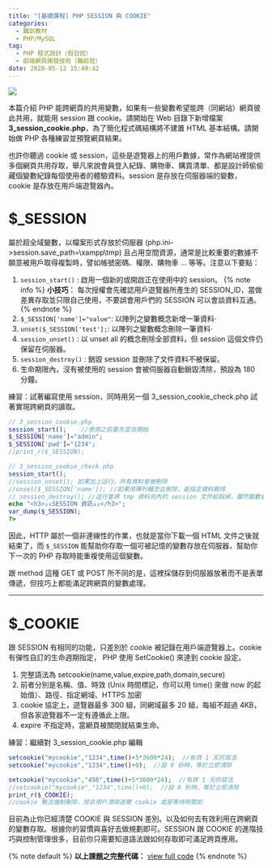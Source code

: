 ```yaml
---
title: "[基礎課程] PHP SESSION 與 COOKIE"
categories:
  - 職訓教材
  - PHP/MySQL
tag:
  - PHP 程式設計（假日班）
  - 前端網頁開發技術（職前班）
date: 2020-05-12 15:49:42
---
```

![](https://i.imgur.com/96NYgou.png)

本篇介紹 PHP 能跨網頁的共用變數，如果有一些變數希望能跨（同網站）網頁彼此共用，就能用 session 跟 cookie。請開始在 Web 目錄下新增檔案 **3_session_cookie.php**，為了簡化程式碼結構將不建置 HTML 基本結構。請開始做 PHP 各種練習並預覽網頁結果。

<!-- more -->

也許你聽過 cookie 或 session，這些是遊覽器上的用戶數據，常作為網站裡提供多個網頁共用存取，舉凡來說會員登入紀錄、購物車、購買清單、都是設計師偷偷藏個變數紀錄每個使用者的體驗資料。session 是存放在伺服器端的變數，cookie 是存放在用戶端遊覽器內。

# $_SESSION
屬於超全域變數，以檔案形式存放於伺服器 (php.ini->session.save_path=\xampp\tmp\)
且占用空間資源，通常是比較重要的數據不願意被用戶取得複製時，譬如帳號密碼、權限、購物車 ... 等等。注意以下要點：

1. `session_start()` : 啟用一個新的或開啟正在使用中的 session。
{% note info %}
**小技巧**：
每次授權會先確認用戶遊覽器所產生的 SESSION_ID，當做差異存取並只限自己使用，不要誤會用戶們的 SESSION 可以會談資料互通。
{% endnote %}
2. `$_SESSION['name']="value"`: 以陣列之變數概念新增一筆資料‧
3. `unset($_SESSION['test'];`: 以陣列之變數概念刪除一筆資料‧
4. `session_unset()` : 以 unset all 的概念刪除全部資料，但 session 這個文件仍保留在伺服器。
5. `session_destroy()` : 銷毀 session 並刪除了文件資料不被保留。
6. 生命期限內，沒有被使用的 session 會被伺服器自動銷毀清除，預設為 180 分鐘。


練習：試著編寫使用 session，同時用另一個 3_session_cookie_check.php 試著實現跨網頁的讀取。
```php 3_session_cookie.php
// 3_session_cookie.php
session_start();    //使用之前要先宣告開始
$_SESSION['name']="admin";
$_SESSION['pwd']="1234";
//print_r($_SESSION);
```
```php 3_session_cookie_check.php
// 3_session_cookie_check.php
session_start();
//session_unset(); 如果加上這行，所有資料會被刪除
//unset($_SESSION['name']); //如果用陣列概念去刪除，能指定資料刪除
// session_destroy(); //這行會將 tmp 資料夾內的 session 文件給殺掉，雖然變數會不在，但執行前時變數已經到記憶體去，並載給遊覽器使用。
echo "<h3>↓↓SESSION 資訊↓↓</h3>";
var_dump($_SESSION);
?>
```
因此，HTTP 屬於一個非連線性的作業，也就是當你下載一個 HTML 文件之後就結束了，而 `$_SESSION` 能幫助你存取一個可被記憶的變數存放在伺服器，幫助你下一次的 PHP 存取時能重複使用這個變數。

跟 method 這種 GET 或 POST 所不同的是，這裡採儲存到伺服器放著而不是表單傳遞，但技巧上都能滿足跨網頁的變數處理。

---

# $_COOKIE
跟 SESSION 有相同的功能，只差別於 cookie 被記錄在用戶端遊覽器上。cookie 有彈性自訂的生命週期指定，
PHP 使用 SetCookie() 來達到 cookie 設定。

1. 完整語法為 setcookie(name,value,expire,path,domain,secure)
2. 前者分別是名稱、值、時效 (Unix 時間標記，你可以用 time() 來做 now 的起始值）、路徑、指定網域、HTTPS 加密
3. cookie 協定上，遊覽器最多 300 組，同網域最多 20 組，每組不超過 4KB，但各家遊覽器不一定有遵循此上限。
4. expire 不指定時，當網頁被關閉就結束生命。

練習：繼續對 3_session_cookie.php 編輯
```php 3_session_cookie.php
setcookie("mycookie","1234",time()+5*3600*24);  //有效 1 天的寫法
setcookie("mycookie","1234",time()+0);  //設 0 秒時，等於立即清除
```
```php 3_session_cookie_check.php
setcookie("mycookie","456",time()+5*3600*24);  //有效 1 天的寫法
//setcookie("mycookie","1234",time()+0);  //設 0 秒時，等於立即清除
print_r($_COOKIE);
//cookie 無法強制刪除，除非用戶清除遊覽 cookie 或是等待時間到
```

目前為止你已經清楚 COOKIE 與 SESSION 差別。以及如何去有效利用在跨網頁的變數存取。根據你的習慣與喜好去做規劃即可。SESSION 跟 COOKIE 的進階技巧與控制管理很多，目前你只需要知道語法跟如何存取即可滿足跨頁應用。

{% note default %}
**以上課題之完整代碼：** [view full code](https://gist.github.com/summer10920/1d2f851d4800d1cbcb17634685e7127e)
{% endnote %}